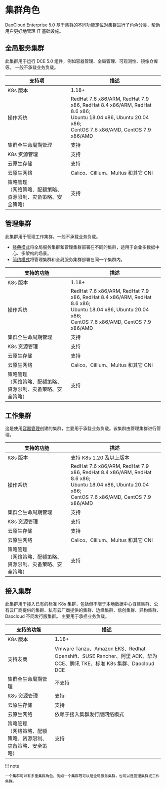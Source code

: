 # 集群角色

DaoCloud Enterprise 5.0 基于集群的不同功能定位对集群进行了角色分类，帮助用户更好地管理 IT 基础设施。

## 全局服务集群

此集群用于运行 DCE 5.0 组件，例如容器管理、全局管理、可观测性、镜像仓库等。
一般不承载业务负载。

| 支持项                                                         | 描述                                   |
| ------------------------------------------------------------------ | -------------------------------------- |
| K8s 版本                                                    | 1.18+        |
| 操作系统                                             | RedHat 7.6 x86/ARM, RedHat 7.9 x86, RedHat 8.4 x86/ARM, RedHat 8.6 x86;<br>Ubuntu 18.04 x86, Ubuntu 20.04 x86;<br>CentOS 7.6 x86/AMD, CentOS 7.9 x86/AMD        |
| 集群全生命周期管理                                                 | 支持                                   |
| K8s 资源管理                                                | 支持                                   |
| 云原生存储                                                         | 支持                                   |
| 云原生网络                                                         | Calico、Cillium、Multus 和其它 CNI |
| 策略管理<br>（网络策略、配额策略、资源限制、灾备策略、安全策略） | 支持                                   |

## 管理集群

此集群用于管理工作集群，一般不承载业务负载。

- [经典模式](../../../install/commercial/deploy-plan.md#_2)将全局服务集群和管理集群部署在不同的集群，适用于企业多数据中心、多架构的场景。
- [简约模式](../../../install/commercial/deploy-plan.md#_3)将管理集群和全局服务集群部署在同一个集群内。

| 支持的功能                                                         | 描述                                   |
| ------------------------------------------------------------------ | -------------------------------------- |
| K8s 版本                                                    | 1.18+        |
| 操作系统                                             | RedHat 7.6 x86/ARM, RedHat 7.9 x86, RedHat 8.4 x86/ARM, RedHat 8.6 x86;<br>Ubuntu 18.04 x86, Ubuntu 20.04 x86;<br>CentOS 7.6 x86/AMD, CentOS 7.9 x86/AMD        |
| 集群全生命周期管理                                                 | 支持                                   |
| K8s 资源管理                                                | 支持                                   |
| 云原生存储                                                         | 支持                                   |
| 云原生网络                                                         | Calico、Cillium、Multus 和其它 CNI |
| 策略管理<br />（网络策略、配额策略、资源限制、灾备策略、安全策略） | 支持                                   |

## 工作集群

这是使用[容器管理](../../03ProductBrief/WhatisKPanda.md)创建的集群，主要用于承载业务负载。该集群由管理集群进行管理。

| 支持的功能                                                         | 描述                                   |
| ------------------------------------------------------------------ | -------------------------------------- |
| K8s 版本                                                    | 支持 K8s 1.20 及以上版本        |
| 操作系统                                             | RedHat 7.6 x86/ARM, RedHat 7.9 x86, RedHat 8.4 x86/ARM, RedHat 8.6 x86;<br>Ubuntu 18.04 x86, Ubuntu 20.04 x86;<br>CentOS 7.6 x86/AMD, CentOS 7.9 x86/AMD        |
| 集群全生命周期管理                                                 | 支持                                   |
| K8s 资源管理                                                | 支持                                   |
| 云原生存储                                                         | 支持                                   |
| 云原生网络                                                         | Calico、Cillium、Multus 和其它 CNI |
| 策略管理<br />（网络策略、配额策略、资源限制、灾备策略、安全策略） | 支持                                   |

## 接入集群

此集群用于接入已有的标准 K8s 集群，包括但不限于本地数据中心自建集群、公有云厂商提供的集群、私有云厂商提供的集群、边缘集群、信创集群、异构集群、Daocloud 不同发行版集群。
主要用于承担业务负载。

| 支持的功能                                                         | 描述                            |
| ------------------------------------------------------------------ | ------------------------------- |
| K8s 版本                                                    | 1.18+ |
| 支持友商                          | Vmware Tanzu、Amazon EKS、Redhat Openshift、SUSE Rancher、阿里 ACK、华为 CCE、腾讯 TKE、标准 K8s 集群、Daocloud DCE   |
| 集群全生命周期管理                                                 | 不支持                          |
| K8s 资源管理                                                | 支持                            |
| 云原生存储                                                         | 支持                            |
| 云原生网络                                                         | 依赖于接入集群发行版网络模式    |
| 策略管理<br />（网络策略、配额策略、资源限制、灾备策略、安全策略） | 支持                            |

!!! note

    一个集群可以有多重集群角色，例如一个集群既可以是全局服务集群，也可以是管理集群或工作集群。
